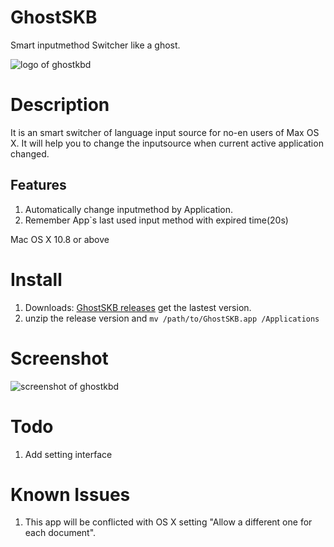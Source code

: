 # GhostSKB
Smart inputmethod Switcher like a ghost.

![logo of ghostkbd](https://github.com/dingmingxin/GhostSKB/blob/master/Resources/ghostkbd-256.png)

# Description

It is an smart switcher of language input source for no-en users of Max OS X. It will help you to change the inputsource when current active application changed.

## Features

1. Automatically change inputmethod by Application.
2. Remember App`s last used input method with expired time(20s)

Mac OS X 10.8 or above

# Install 

1. Downloads: [GhostSKB releases](https://github.com/dingmingxin/GhostSKB/releases) get the lastest version.
2. unzip the release version and `mv /path/to/GhostSKB.app /Applications`

# Screenshot

![screenshot of ghostkbd](https://github.com/dingmingxin/GhostSKB/blob/master/Resources/screenshot.png)
# Todo

1. Add setting interface


# Known Issues
1. This app will be conflicted with OS X setting "Allow a different one for each document".
